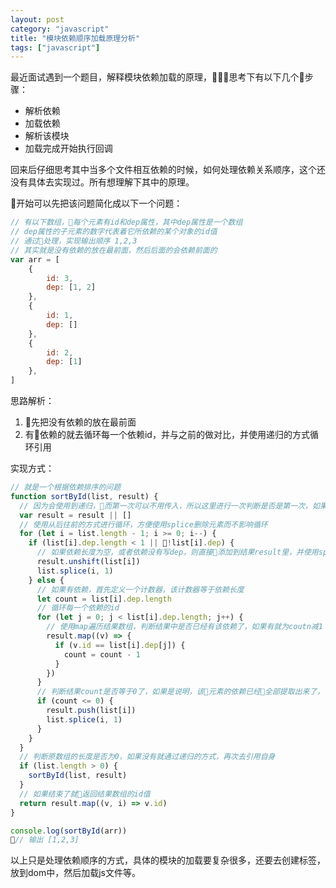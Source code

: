 ```yaml
---
layout: post
category: "javascript"
title: "模块依赖顺序加载原理分析"
tags: ["javascript"]
---
```


最近面试遇到一个题目，解释模块依赖加载的原理，思考下有以下几个步骤：
- 解析依赖
- 加载依赖
- 解析该模块
- 加载完成开始执行回调

回来后仔细思考其中当多个文件相互依赖的时候，如何处理依赖关系顺序，这个还没有具体去实现过。所有想理解下其中的原理。

开始可以先把该问题简化成以下一个问题：

``` javascript
// 有以下数组，每个元素有id和dep属性，其中dep属性是一个数组
// dep属性的子元素的数字代表着它所依赖的某个对象的id值
// 通过处理，实现输出顺序 1,2,3
// 其实就是没有依赖的放在最前面，然后后面的会依赖前面的
var arr = [
    {
        id: 3,
        dep: [1, 2]
    },
    {
        id: 1,
        dep: []
    },
    {
        id: 2,
        dep: [1]
    },
]

```
思路解析：
1. 先把没有依赖的放在最前面
2. 有依赖的就去循环每一个依赖id，并与之前的做对比，并使用递归的方式循环引用

实现方式：
``` javascript
// 就是一个根据依赖排序的问题
function sortById(list, result) {
  // 因为会使用到递归，而第一次可以不用传入，所以这里进行一次判断是否是第一次，如果是就赋一个空数组
  var result = result || []
  // 使用从后往前的方式进行循环，方便使用splice删除元素而不影响循环
  for (let i = list.length - 1; i >= 0; i--) {
    if (list[i].dep.length < 1 || !list[i].dep) {
      // 如果依赖长度为空，或者依赖没有写dep，则直接添加到结果result里，并使用splice在原数组list中删除
      result.unshift(list[i])
      list.splice(i, 1)
    } else {
      // 如果有依赖，首先定义一个计数器，该计数器等于依赖长度
      let count = list[i].dep.length
      // 循环每一个依赖的id
      for (let j = 0; j < list[i].dep.length; j++) {
        // 使用map遍历结果数组，判断结果中是否已经有该依赖了，如果有就为coutn减1
        result.map((v) => {
          if (v.id == list[i].dep[j]) {
            count = count - 1
          }
        })
      }
      // 判断结果count是否等于0了，如果是说明，该元素的依赖已经全部提取出来了，可以进行提取
      if (count <= 0) {
        result.push(list[i])
        list.splice(i, 1)
      }
    }
  }
  // 判断原数组的长度是否为0，如果没有就通过递归的方式，再次去引用自身
  if (list.length > 0) {
    sortById(list, result)
  }
  // 如果结束了就返回结果数组的id值
  return result.map((v, i) => v.id)
}

console.log(sortById(arr))
// 输出 [1,2,3]
```
以上只是处理依赖顺序的方式，具体的模块的加载要复杂很多，还要去创建标签，放到dom中，然后加载js文件等。